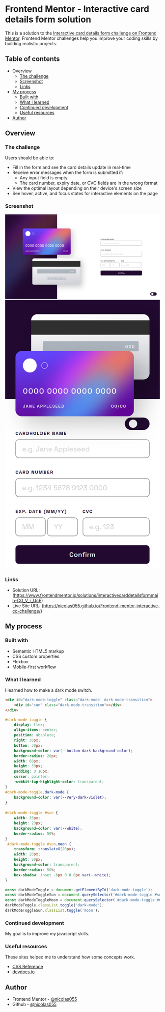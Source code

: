 # Frontend Mentor - Interactive card details form solution

This is a solution to the [Interactive card details form challenge on Frontend Mentor](https://www.frontendmentor.io/challenges/interactive-card-details-form-XpS8cKZDWw). Frontend Mentor challenges help you improve your coding skills by building realistic projects. 

## Table of contents

- [Overview](#overview)
  - [The challenge](#the-challenge)
  - [Screenshot](#screenshot)
  - [Links](#links)
- [My process](#my-process)
  - [Built with](#built-with)
  - [What I learned](#what-i-learned)
  - [Continued development](#continued-development)
  - [Useful resources](#useful-resources)
- [Author](#author)

## Overview

### The challenge

Users should be able to:

- Fill in the form and see the card details update in real-time
- Receive error messages when the form is submitted if:
  - Any input field is empty
  - The card number, expiry date, or CVC fields are in the wrong format
- View the optimal layout depending on their device's screen size
- See hover, active, and focus states for interactive elements on the page

### Screenshot

![Desktop](./Screenshots/Desktop.png)
![Mobile](./Screenshots/Mobile.png)

### Links

- Solution URL: (https://www.frontendmentor.io/solutions/interactivecarddetailsformmain-CG_V_r_UcE)
- Live Site URL: (https://nicolas055.github.io/Frontend-mentor-interactive-cc-challenge/)

## My process

### Built with

- Semantic HTML5 markup
- CSS custom properties
- Flexbox
- Mobile-first workflow

### What I learned

I learned how to make a dark mode switch.

```html
<div id="dark-mode-toggle" class="dark-mode  dark-mode-transition">
    <div id="sun" class="dark-mode-transition"></div>
</div>
```
```css
#dark-mode-toggle {
    display: flex;
    align-items: center;
    position: absolute;
    right: 30px;
    bottom: 30px;
    background-color: var(--button-dark-background-color);
    border-radius: 20px;
    width: 60px;
    height: 30px;
    padding: 0 10px;
    cursor: pointer;
    -webkit-tap-highlight-color: transparent;
}
#dark-mode-toggle.dark-mode {
    background-color: var(--Very-dark-violet);
}

#dark-mode-toggle #sun {
    width: 20px;
    height: 20px;
    background-color: var(--white);
    border-radius: 50%;
}
 #dark-mode-toggle #sun.moon {
    transform: translateX(20px);
    width: 20px;
    height: 20px;
    background-color: transparent;
    border-radius: 50%;
    box-shadow: inset -6px 0 0 0px var(--white);
}
```
```js
const darkModeToggle = document.getElementById('dark-mode-toggle');
const darkModeToggleSun = document.querySelector('#dark-mode-toggle #sun')
const darkModeToggleMoon = document.querySelector('#dark-mode-toggle #moon')
darkModeToggle.classList.toggle('dark-mode');
darkModeToggleSun.classList.toggle('moon');
```

### Continued development

My goal is to improve my javascript skills.

### Useful resources

These sites helped me to understand how some concepts work.

- [CSS Reference](https://cssreference.io/)
- [devdocs.io](https://devdocs.io/)

## Author

- Frontend Mentor - [@nicolas055](https://www.frontendmentor.io/profile/nicolas055)
- Github - [@nicolas055](https://github.com/nicolas055)
